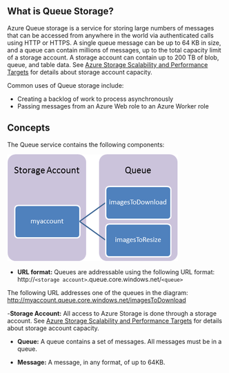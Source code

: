 ## <a name="what-is"> </a>What is Queue Storage?

Azure Queue storage is a service for storing large numbers of
messages that can be accessed from anywhere in the world via
authenticated calls using HTTP or HTTPS. A single queue message can be
up to 64 KB in size, and a queue can contain millions of messages, up to the
total capacity limit of a storage account. A storage account can contain up to 200 TB of blob, queue, and table data. See [Azure Storage Scalability and Performance Targets](http://msdn.microsoft.com/en-us/library/dn249410.aspx) for details about storage account capacity.

Common uses of Queue storage include:

-   <span>Creating a backlog of work to process asynchronously</span>
-   Passing messages from an Azure Web role to an Azure
    Worker role

## <a name="concepts"> </a>Concepts

The Queue service contains the following components:

![Queue1](./media/howto-queue-storage/queue1.png)


- **URL format:** Queues are addressable using the following URL format:   
	http://`<storage account>`.queue.core.windows.net/`<queue>` 
      
The following URL addresses one of the queues in the diagram:  
	http://myaccount.queue.core.windows.net/imagesToDownload

-**Storage Account:** All access to Azure Storage is done through a storage account. See [Azure Storage Scalability and Performance Targets](http://msdn.microsoft.com/en-us/library/dn249410.aspx) for details about storage account capacity.

- **Queue:** A queue contains a set of messages. All messages must be in a queue.

- **Message:** A message, in any format, of up to 64KB.


